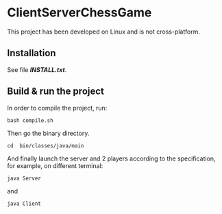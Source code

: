 # ClientServerChessGame

This project has been developed on Linux and is not cross-platform.

## Installation

See file ***INSTALL.txt***.

## Build & run the project

In order to compile the project, run:

```
bash compile.sh
```
Then go the binary directory.

```
cd  bin/classes/java/main
```

And finally launch the server and 2 players according to the specification, for example, on different terminal:
```
java Server
```
and 
```
java Client
```
